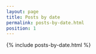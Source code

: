 ```yaml
---
layout: page
title: Posts by date
permalink: posts-by-date.html
position: 1
---
```


{% include posts-by-date.html %}
